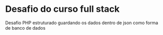 # Desafio do curso full stack 

<p>Desafio PHP estruturado guardando os dados dentro de json como forma de banco de dados</p>